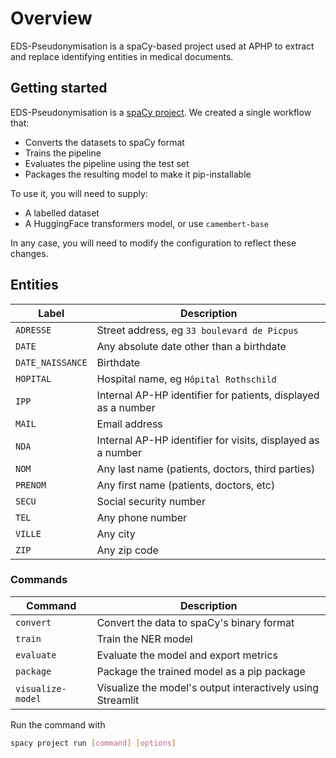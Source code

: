 # Overview

EDS-Pseudonymisation is a spaCy-based project used at APHP to extract and replace identifying entities
in medical documents.

## Getting started

EDS-Pseudonymisation is a [spaCy project](https://spacy.io/usage/projects).
We created a single workflow that:

- Converts the datasets to spaCy format
- Trains the pipeline
- Evaluates the pipeline using the test set
- Packages the resulting model to make it pip-installable

To use it, you will need to supply:

- A labelled dataset
- A HuggingFace transformers model, or use `camembert-base`

In any case, you will need to modify the configuration to reflect these changes.

## Entities

| Label            | Description                                                   |
|------------------|---------------------------------------------------------------|
| `ADRESSE`        | Street address, eg `33 boulevard de Picpus`                   |
| `DATE`           | Any absolute date other than a birthdate                      |
| `DATE_NAISSANCE` | Birthdate                                                     |
| `HOPITAL`        | Hospital name, eg `Hôpital Rothschild`                        |
| `IPP`            | Internal AP-HP identifier for patients, displayed as a number |
| `MAIL`           | Email address                                                 |
| `NDA`            | Internal AP-HP identifier for visits, displayed as a number   |
| `NOM`            | Any last name (patients, doctors, third parties)              |
| `PRENOM`         | Any first name (patients, doctors, etc)                       |
| `SECU`           | Social security number                                        |
| `TEL`            | Any phone number                                              |
| `VILLE`          | Any city                                                      |
| `ZIP`            | Any zip code                                                  |


### Commands

| Command           | Description                                                |
|-------------------|------------------------------------------------------------|
| `convert`         | Convert the data to spaCy's binary format                  |
| `train`           | Train the NER model                                        |
| `evaluate`        | Evaluate the model and export metrics                      |
| `package`         | Package the trained model as a pip package                 |
| `visualize-model` | Visualize the model's output interactively using Streamlit |

Run the command with
```bash
spacy project run [command] [options]
```
